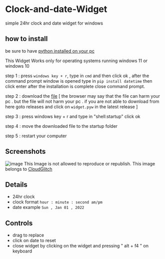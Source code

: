 # Clock-and-date-Widget
simple 24hr clock and date widget for windows 

## how to install
be sure to have <a href="https://python.org">python installed on your pc</a>

This Widget Works only for operating systems running windows 11 or windows 10

 step 1 : press `windows key + r`, type in ` cmd ` and then click ok , after the command prompt window is opened type in ` pip install datetime ` then click enter after the         installation is complete close command prompt.
 
 step 2 : download the <a href="https://github.com/CloudGlitch/clock-and-date-widget/releases/download/v2.3/widget.pyw">file</a> [ the browser may say that the file can harm your pc . but the file will not harm your pc . if you are not able to download from here goto releases and click on `widget.pyw` in the latest release ]
 
 step 3 : press windows key + r and type in "shell:startup" click ok
 
 step 4 : move the downloaded file to the startup folder
 
 step 5 : restart your computer 
 
## Screenshots 
![image](https://user-images.githubusercontent.com/91538017/152691304-fcfb3d7b-9211-47de-b0a9-7b24b019ae9e.png)
This Image is not allowed to reproduce or republish. This image belongs to <a href="https://cloudglitch.github.io/CloudGlitch">CloudGlitch</a>

## Details
 - 24hr clock
 - clock format `hour : minute : second am/pm`
 - date example `Sun , Jan 01 , 2022`

## Controls
 - drag to replace
 - click on date to reset
 - close widget by clicking on the widget and pressing " alt + f4 " on keyboard


